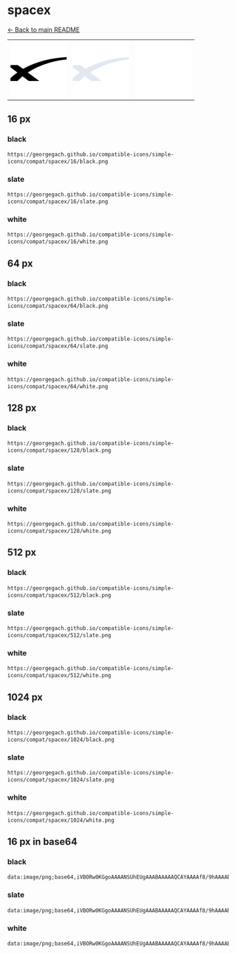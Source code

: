 # spacex

[← Back to main README](../../README.md)

<table><tr>
  <td><img src="./128/black.png" width="128" alt="spacex black icon" /></td>
  <td><img src="./128/slate.png" width="128" alt="spacex slate icon" /></td>
  <td><img src="./128/white.png" width="128" alt="spacex white icon" /></td>
</tr></table>

## 16 px

### black
```
https://georgegach.github.io/compatible-icons/simple-icons/compat/spacex/16/black.png
```

### slate
```
https://georgegach.github.io/compatible-icons/simple-icons/compat/spacex/16/slate.png
```

### white
```
https://georgegach.github.io/compatible-icons/simple-icons/compat/spacex/16/white.png
```

## 64 px

### black
```
https://georgegach.github.io/compatible-icons/simple-icons/compat/spacex/64/black.png
```

### slate
```
https://georgegach.github.io/compatible-icons/simple-icons/compat/spacex/64/slate.png
```

### white
```
https://georgegach.github.io/compatible-icons/simple-icons/compat/spacex/64/white.png
```

## 128 px

### black
```
https://georgegach.github.io/compatible-icons/simple-icons/compat/spacex/128/black.png
```

### slate
```
https://georgegach.github.io/compatible-icons/simple-icons/compat/spacex/128/slate.png
```

### white
```
https://georgegach.github.io/compatible-icons/simple-icons/compat/spacex/128/white.png
```

## 512 px

### black
```
https://georgegach.github.io/compatible-icons/simple-icons/compat/spacex/512/black.png
```

### slate
```
https://georgegach.github.io/compatible-icons/simple-icons/compat/spacex/512/slate.png
```

### white
```
https://georgegach.github.io/compatible-icons/simple-icons/compat/spacex/512/white.png
```

## 1024 px

### black
```
https://georgegach.github.io/compatible-icons/simple-icons/compat/spacex/1024/black.png
```

### slate
```
https://georgegach.github.io/compatible-icons/simple-icons/compat/spacex/1024/slate.png
```

### white
```
https://georgegach.github.io/compatible-icons/simple-icons/compat/spacex/1024/white.png
```

## 16 px in base64

### black
```
data:image/png;base64,iVBORw0KGgoAAAANSUhEUgAAABAAAAAQCAYAAAAf8/9hAAAABmJLR0QA/wD/AP+gvaeTAAAAqElEQVQ4je3PMY5BYRSG4eeS3IywAGIqHdHbg0JhA7MFjdiKFdBo1Hq9REQEhWSaKYZINCaD5i8Uwo2WNznNSb73fIc30ROZGAV8ophEkEcTdVSQwxgTLKAUJr4K5dDBCifM0Ub51oUN9piihi62OGIQ5HfJYogdfnHACMUE70nhjAzSYXe8kiVijX8s0cAsSL5RfRSO0Aot+vjBB75Cqy16+Eva5hW5ADdaIjEjhUe8AAAAAElFTkSuQmCC
```

### slate
```
data:image/png;base64,iVBORw0KGgoAAAANSUhEUgAAABAAAAAQCAYAAAAf8/9hAAAABmJLR0QA/wD/AP+gvaeTAAABEklEQVQ4je2QPUtCcRyFn/O/ptzUMhCyN3qhKdtqb2hrCVoaM4KW9j5Ie2vt0dQHcGoJkkgiyYqulxADQdL8/5obwprr2c/hPAf+0W8DlYolw7HWRBAE03g/NbCgFrcL6ne3hDaQlgQZsLIZV865qh4arQWA9uvoU7GoLkAcx5lOP3kgbN9gHueqzuu4bzqfm8zefFF4jFp1DzmwusPtGbaL2AalDTsDDmfHc/fffhBFUfqd1Ink1sA83lJIZSU+SjP5/PMgxYT33oRC5ANDXlJXokWn0xz4KOB6LrxGto7UkKxk8OJh05Ijd/WouTxwAbgjk7ceweliIRvXanYxNPy20zdCXGLl0ux2Ver9ZM1f5RO612vF6MFHRwAAAABJRU5ErkJggg==
```

### white
```
data:image/png;base64,iVBORw0KGgoAAAANSUhEUgAAABAAAAAQCAYAAAAf8/9hAAAABmJLR0QA/wD/AP+gvaeTAAAAw0lEQVQ4je3QMUqcYRRG4fMZECWzAGWspktInz2kSJENuIU04lZcQWxsrNPbCyGEkKQIpEkxSsBG0SfNX1gIM9b6wm0unPcebj1nPBbAZrVb7VXzlQXYqT5U76rX1aw6q86r72ExzeY9aIZD/MQdvuEArx668Bv/8AVvcYQLXOMEi1WKL3GKSyxxhc+Yr/OTjUq1Xb2YdtfVZbVcpyD8wi1+4D2+Tvp/8GYVP/BxsjgeY/zFVrU/WV1Un8YYN2vZPNH8B9h+k8V3jRU3AAAAAElFTkSuQmCC
```

